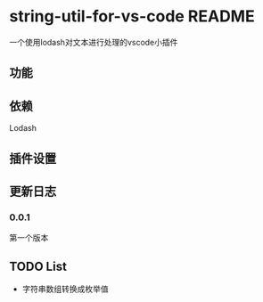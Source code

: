 # string-util-for-vs-code README

一个使用lodash对文本进行处理的vscode小插件

## 功能

## 依赖

Lodash

## 插件设置

## 更新日志


### 0.0.1

第一个版本

## TODO List

- 字符串数组转换成枚举值
